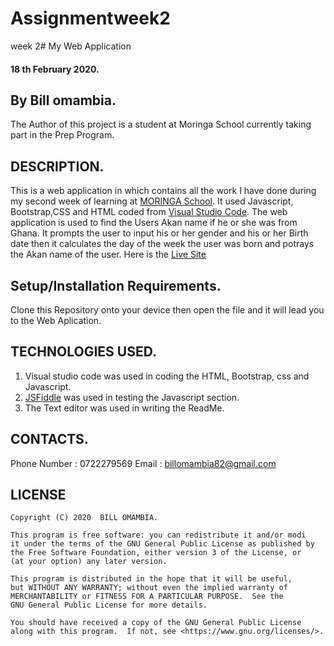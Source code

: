 # Assignmentweek2
week 2# My Web Application
#### 18 th February 2020.
## By Bill omambia.
The Author of this project is a student at Moringa School currently taking part in the Prep Program.

## DESCRIPTION.
This is a web application in which contains all the work I have done during my second week of learning at [MORINGA School](https://moringaschool.com/). It used Javascript, Bootstrap,CSS and HTML coded from [Visual Studio Code](https://code.visualstudio.com/). The web application is used to find the Users Akan name if he or she was from Ghana. It prompts the user to input his or her gender and his or her Birth date then it calculates the day of the week the user was born and potrays the Akan name of the user.
Here is the [Live Site](https://billomambia.github.io/assignmentweek2/)

## Setup/Installation Requirements.
Clone this Repository onto your device then open the file and it will lead you to the Web Aplication.

## TECHNOLOGIES USED.
1. Visual studio code was used in coding the HTML, Bootstrap, css and Javascript.
2. [JSFiddle](https://jsfiddle.net/) was used in testing the Javascript section.
3. The Text editor was used in writing the ReadMe.

## CONTACTS.
Phone Number : 0722279569
Email : billomambia82@gmail.com

## LICENSE
    Copyright (C) 2020  BILL OMAMBIA.

    This program is free software: you can redistribute it and/or modi
    it under the terms of the GNU General Public License as published by
    the Free Software Foundation, either version 3 of the License, or
    (at your option) any later version.

    This program is distributed in the hope that it will be useful,
    but WITHOUT ANY WARRANTY; without even the implied warranty of
    MERCHANTABILITY or FITNESS FOR A PARTICULAR PURPOSE.  See the
    GNU General Public License for more details.

    You should have received a copy of the GNU General Public License
    along with this program.  If not, see <https://www.gnu.org/licenses/>.
